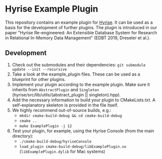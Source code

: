 # Hyrise Example Plugin

This repository contains an example plugin for [Hyrise](https://github.com/hyrise/hyrise "Hyrise on GitHub"). It can be used as a basis for the development of further plugins.
The plugin is introduced in our paper "Hyrise Re-engineered: An Extensible Database System for Research in Relational In-Memory Data Management" (EDBT 2019, Dreseler et al.).


## Development

1. Check out the submodules and their dependencies: `git submodule update --init --recursive`
1. Take a look at the example_plugin files. These can be used as a blueprint for other plugins.
1. Implement your plugin according to the example plugin. Make sure it inherits from `AbstractPlugin` and `Singleton` (hyrise/src/lib/utils/(abstract_plugin || singleton).hpp).
1. Add the necessary information to build your plugin to CMakeLists.txt. A self-explanatory skeleton is provided in the file itself.
1. We highly recommend out-of-source builds, e.g.:
    - `mkdir cmake-build-debug && cd cmake-build-debug`
    - `cmake ..`
    - `make ExamplePlugin -j 12`
1. Test your plugin, for example, using the Hyrise Console (from the main directory):
    - `./cmake-build-debug/hyriseConsole`
    - `load_plugin cmake-build-debug/libExamplePlugin.so` (`libExamplePlugin.dylib` for Mac systems)
